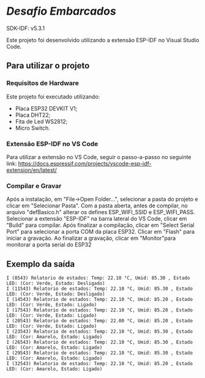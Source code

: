 # _Desafio Embarcados_

SDK-IDF: v5.3.1

Este projeto foi desenvolvido utilizando a extensão ESP-IDF no Visual Studio Code.

## Para utilizar o projeto

### Requisitos de Hardware

Este projeto foi executado utilizando:
- Placa ESP32 DEVKIT V1;
- Placa DHT22;
- Fita de Led WS2812;
- Micro Switch.

### Extensão ESP-IDF no VS Code

Para utilizar a extensão no VS Code, seguir o passo-a-passo no seguinte link: https://docs.espressif.com/projects/vscode-esp-idf-extension/en/latest/

### Compilar e Gravar

Após a instalação, em "File->Open Folder...", selecionar a pasta do projeto e clicar em "Selecionar Pasta".
Com a pasta aberta, antes de compilar, no arquivo "defBasico.h" alterar os defines ESP_WIFI_SSID e ESP_WIFI_PASS.
Selecionar a extensão "ESP-IDF" na barra lateral do VS Code, clicar em "Build" para compilar.
Após finalizar a compilação, clicar em "Select Serial Port" para selecionar a porta COM da placa ESP32. Clicar em "Flash" para iniciar a gravação.
Ao finalizar a gravação, clicar em "Monitor"para monitorar a porta serial do ESP32

## Exemplo da saída

```
I (8543) Relatorio de estados: Temp: 22.10 °C, Umid: 85.30 , Estado LED: (Cor: Verde, Estado: Desligado)
I (11543) Relatorio de estados: Temp: 22.10 °C, Umid: 85.30 , Estado LED: (Cor: Verde, Estado: Desligado)
I (14543) Relatorio de estados: Temp: 22.10 °C, Umid: 85.20 , Estado LED: (Cor: Verde, Estado: Ligado)
I (17543) Relatorio de estados: Temp: 22.10 °C, Umid: 85.20 , Estado LED: (Cor: Verde, Estado: Ligado)
I (20543) Relatorio de estados: Temp: 22.00 °C, Umid: 85.20 , Estado LED: (Cor: Verde, Estado: Ligado)
I (23543) Relatorio de estados: Temp: 22.10 °C, Umid: 85.30 , Estado LED: (Cor: Amarelo, Estado: Ligado)
I (26543) Relatorio de estados: Temp: 22.10 °C, Umid: 85.30 , Estado LED: (Cor: Amarelo, Estado: Ligado)
I (29543) Relatorio de estados: Temp: 22.10 °C, Umid: 85.30 , Estado LED: (Cor: Amarelo, Estado: Ligado)
I (32543) Relatorio de estados: Temp: 22.10 °C, Umid: 85.20 , Estado LED: (Cor: Amarelo, Estado: Ligado)
```
